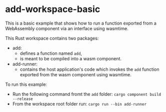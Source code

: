 # add-workspace-basic

This is a basic example that shows how to run a function exported from a WebAssembly component via an interface using wasmtime.

This Rust workspace contains two packages:

-   add:
    -   defines a function named `add`,
    -   is meant to be compiled into a wasm component.
-   add-runner:
    -   contains the host application's code which invokes the `add` function exported from the wasm component using wasmtime.

To run this example:

-   Run the following command fromt the `add` folder:
    `cargo component build --release`
-   From the workspace root folder run:
    `cargo run --bin add-runner`
